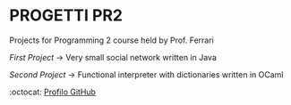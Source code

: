 # PROGETTI PR2

Projects for Programming 2 course held by Prof. Ferrari

*First Project* -> Very small social network written in Java 

*Second Project* -> Functional interpreter with dictionaries written in OCaml

:octocat: [Profilo GitHub]

[Profilo GitHub]: https://github.com/0xfederama/
